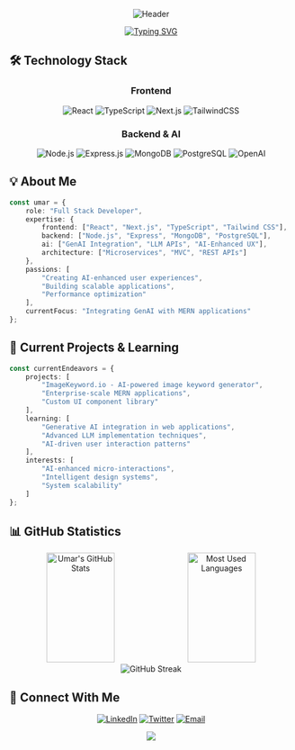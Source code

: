 <div align="center">
  
![Header](https://capsule-render.vercel.app/api?type=waving&color=0:2F81F7,100:1D45A9&height=180&section=header&text=Umar%20Shaikh&fontSize=45&fontColor=ffffff&fontAlignY=35&desc=Full%20Stack%20Developer%20%7C%20UI/UX%20Specialist&descAlignY=55&animation=twinkling)

[![Typing SVG](https://readme-typing-svg.demolab.com?font=Inter&weight=600&size=22&duration=3000&pause=1000&color=2F81F7&center=true&vCenter=true&width=435&lines=MERN+Stack+Developer;Specializing+AI+Integration;3%2B+Years+of+Experience)](https://git.io/typing-svg)

</div>

## 🛠️ Technology Stack

<div align="center">
  
### Frontend
![React](https://img.shields.io/badge/React-20232A?style=flat-square&logo=react&logoColor=61DAFB)
![TypeScript](https://img.shields.io/badge/TypeScript-007ACC?style=flat-square&logo=typescript&logoColor=white)
![Next.js](https://img.shields.io/badge/Next.js-000000?style=flat-square&logo=next.js&logoColor=white)
![TailwindCSS](https://img.shields.io/badge/Tailwind_CSS-38B2AC?style=flat-square&logo=tailwind-css&logoColor=white)

### Backend & AI
![Node.js](https://img.shields.io/badge/Node.js-339933?style=flat-square&logo=node.js&logoColor=white)
![Express.js](https://img.shields.io/badge/Express.js-000000?style=flat-square&logo=express&logoColor=white)
![MongoDB](https://img.shields.io/badge/MongoDB-4EA94B?style=flat-square&logo=mongodb&logoColor=white)
![PostgreSQL](https://img.shields.io/badge/PostgreSQL-316192?style=flat-square&logo=postgresql&logoColor=white)
![OpenAI](https://img.shields.io/badge/OpenAI-412991?style=flat-square&logo=openai&logoColor=white)

</div>

## 💡 About Me

```typescript
const umar = {
    role: "Full Stack Developer",
    expertise: {
        frontend: ["React", "Next.js", "TypeScript", "Tailwind CSS"],
        backend: ["Node.js", "Express", "MongoDB", "PostgreSQL"],
        ai: ["GenAI Integration", "LLM APIs", "AI-Enhanced UX"],
        architecture: ["Microservices", "MVC", "REST APIs"]
    },
    passions: [
        "Creating AI-enhanced user experiences",
        "Building scalable applications",
        "Performance optimization"
    ],
    currentFocus: "Integrating GenAI with MERN applications"
};
```

## 🚀 Current Projects & Learning

```typescript
const currentEndeavors = {
    projects: [
        "ImageKeyword.io - AI-powered image keyword generator",
        "Enterprise-scale MERN applications",
        "Custom UI component library"
    ],
    learning: [
        "Generative AI integration in web applications",
        "Advanced LLM implementation techniques",
        "AI-driven user interaction patterns"
    ],
    interests: [
        "AI-enhanced micro-interactions",
        "Intelligent design systems",
        "System scalability"
    ]
};
```

## 📊 GitHub Statistics

<div align="center">
  <img width="49%" height="195px" src="https://github-readme-stats.vercel.app/api?username=umar-webdev&show_icons=true&count_private=true&hide_border=true&title_color=2F81F7&icon_color=2F81F7&text_color=c9d1d9&bg_color=0d1117" alt="Umar's GitHub Stats" />
  <img width="49%" height="195px" src="https://github-readme-stats.vercel.app/api/top-langs/?username=umar-webdev&layout=compact&hide_border=true&title_color=2F81F7&text_color=c9d1d9&bg_color=0d1117" alt="Most Used Languages" />
</div>

<div align="center">
  <img src="https://streak-stats.demolab.com?user=umar-webdev&theme=transparent&ring=2F81F7&fire=2F81F7&currStreakLabel=2F81F7" alt="GitHub Streak" />
</div>

## 🤝 Connect With Me

<div align="center">
  
[![LinkedIn](https://img.shields.io/badge/LinkedIn-0077B5?style=for-the-badge&logo=linkedin&logoColor=white)](https://www.linkedin.com/in/umar-shaikh-5318bb183/)
[![Twitter](https://img.shields.io/badge/Twitter-1DA1F2?style=for-the-badge&logo=twitter&logoColor=white)](https://x.com/umarsha308)
[![Email](https://img.shields.io/badge/Email-D14836?style=for-the-badge&logo=gmail&logoColor=white)](mailto:umarshaikhshaikh7@gmail.com)

</div>

<div align="center">
  <img src="https://capsule-render.vercel.app/api?type=waving&color=0:2F81F7,100:1D45A9&height=100&section=footer" />
</div>
